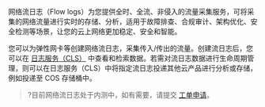网络流日志（Flow logs）为您提供全时、全流、非侵入的流量采集服务，可将采集的网络流量进行实时的存储、分析，适用于故障排查、合规审计、架构优化、安全检测等场景，让您的云上网络更加稳定、安全和智能。

您可以为弹性网卡等创建网络流日志，采集传入/传出的流量。创建流日志后，您可以在 [日志服务（CLS）](https://cloud.tencent.com/document/product/614) 中查看和检索数据。若需对流日志数据进行生命周期管理，则可以在日志服务（CLS）中将指定流日志投递其他云产品进行分析或存储，例如投递至 COS 存储桶中。

>?目前网络流日志处于内测中，如有需要，请提交 [工单申请](https://console.cloud.tencent.com/workorder/category)。
>
